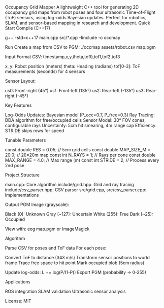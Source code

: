Occupancy Grid Mapper
A lightweight C++ tool for generating 2D occupancy grid maps from robot poses and four ultrasonic Time-of-Flight (ToF) sensors, using log-odds Bayesian updates. Perfect for robotics, SLAM, and sensor-based mapping in research and development.
Quick Start
Compile (C++17)

g++ -std=c++17 main.cpp src/*.cpp -Iinclude -o occmap

Run
Create a map from CSV to PGM:
./occmap assets/robot.csv map.pgm


Input Format
CSV: timestamp,x,y,theta,tof0,tof1,tof2,tof3

x, y: Robot position (meters)
theta: Heading (radians)
tof[0-3]: ToF measurements (seconds) for 4 sensors

Sensor Layout:

us0: Front-right (45°)
us1: Front-left (135°)
us2: Rear-left (-135°)
us3: Rear-right (-45°)

Key Features

Log-Odds Updates: Bayesian model (P_occ=0.7, P_free=0.3)
Ray Tracing: DDA algorithm for free/occupied cells
Sensor Model: 30° FOV cones, configurable rays
Uncertainty: 5cm hit smearing, 4m range cap
Efficiency: STRIDE skips rows for speed


Tunable Parameters

const double RES        = 0.05;  // 5cm grid cells
const double MAP_SIZE_M = 20.0;  // 20×20m map
const int    N_RAYS     = 1;     // Rays per cone
const double MAX_RANGE  = 4.0;   // Max range (m)
const int    STRIDE     = 2;     // Process every 2nd pose


Project Structure

main.cpp: Core algorithm
include/grid.hpp: Grid and ray tracing
include/csv_parser.hpp: CSV parser
src/grid.cpp, src/csv_parser.cpp: Implementations



Output
PGM Image (grayscale):

Black (0): Unknown
Gray (~127): Uncertain
White (255): Free
Dark (~25): Occupied

View with: eog map.pgm or ImageMagick



Algorithm

Parse CSV for poses and ToF data
For each pose:

Convert ToF to distance (343 m/s)
Transform sensor positions to world frame
Trace free space to hit point
Mark occupied blob (5cm radius)


Update log-odds: L += log(P/(1-P))
Export PGM (probability → 0-255)



Applications

ROS integration
SLAM validation
Ultrasonic sensor analysis




License: MIT


